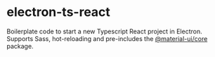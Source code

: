 # electron-ts-react

Boilerplate code to start a new Typescript React project in Electron. 
Supports Sass, hot-reloading and pre-includes the [@material-ui/core](https://www.npmjs.com/package/@material-ui/core) package.
